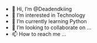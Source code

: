 - 👋 Hi, I’m @Deadendkiing
- 👀 I’m interested in Technology
- 🌱 I’m currently learning Python
- 💞️ I’m looking to collaborate on ...
- 📫 How to reach me ...

<!---
Deadendkiing/Deadendkiing is a ✨ special ✨ repository because its `README.md` (this file) appears on your GitHub profile.
You can click the Preview link to take a look at your changes.
--->
